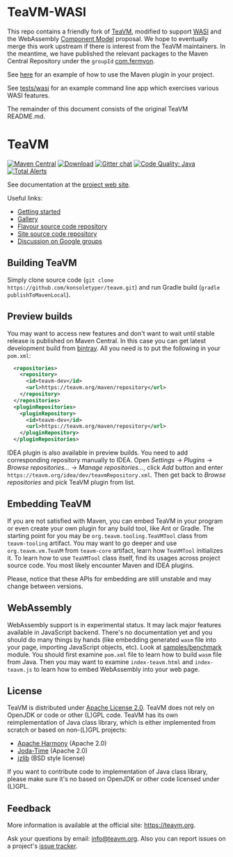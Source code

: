 TeaVM-WASI
==========

This repo contains a friendly fork of [TeaVM](https://github.com/konsoletyper/teavm), modified to support [WASI](https://wasi.dev/) and the WebAssembly [Component Model](https://github.com/WebAssembly/component-model) proposal.  We hope to eventually merge this work upstream if there is interest from the TeaVM maintainers.  In the meantime, we have published the relevant packages to the Maven Central Repository under the `groupId` [com.fermyon](https://search.maven.org/search?q=g:com.fermyon).

See [here](https://github.com/dicej/spin-teavm-example/blob/main/pom.xml) for an example of how to use the Maven plugin in your project.

See [tests/wasi](tests/wasi) for an example command line app which exercises various WASI features.

The remainder of this document consists of the original TeaVM README.md.

TeaVM
=====

[![Maven Central](https://maven-badges.herokuapp.com/maven-central/org.teavm/teavm-maven-plugin/badge.svg)](https://maven-badges.herokuapp.com/maven-central/org.teavm/teavm-maven-plugin)
[![Download](https://teavm.org/maven/latestBadge.svg)](https://teavm.org/maven/_latest)
[![Gitter chat](https://img.shields.io/badge/gitter-join%20chat-green.svg)](https://gitter.im/teavm/Lobby)
[![Code Quality: Java](https://img.shields.io/lgtm/grade/java/g/konsoletyper/teavm.svg?logo=lgtm&logoWidth=18)](https://lgtm.com/projects/g/konsoletyper/teavm/context:java)
[![Total Alerts](https://img.shields.io/lgtm/alerts/g/konsoletyper/teavm.svg?logo=lgtm&logoWidth=18)](https://lgtm.com/projects/g/konsoletyper/teavm/alerts)

See documentation at the [project web site](https://teavm.org/).

Useful links:

* [Getting started](https://teavm.org/docs/intro/getting-started.html)
* [Gallery](https://teavm.org/gallery.html)
* [Flavour source code repository](https://github.com/konsoletyper/teavm-flavour)
* [Site source code repository](https://github.com/konsoletyper/teavm-site)
* [Discussion on Google groups](https://groups.google.com/forum/#!forum/teavm)


Building TeaVM
--------------

Simply clone source code (`git clone https://github.com/konsoletyper/teavm.git`)
and run Gradle build (`gradle publishToMavenLocal`).


Preview builds
--------------

You may want to access new features and don't want to wait until stable release is published on Maven Central. 
In this case you can get latest development build from [bintray](https://bintray.com/konsoletyper/teavm/teavm-dev).
All you need is to put the following in your `pom.xml`:

```xml
  <repositories>
    <repository>
      <id>teavm-dev</id>
      <url>https://teavm.org/maven/repository</url>
    </repository>
  </repositories>
  <pluginRepositories>
    <pluginRepository>
      <id>teavm-dev</id>
      <url>https://teavm.org/maven/repository</url>
    </pluginRepository>
  </pluginRepositories>
```

IDEA plugin is also available in preview builds. You need to add corresponding repository manually to IDEA. Open *Settings* -> *Plugins* -> *Browse repositories...* -> *Manage repositories...*, click *Add* button and enter `https://teavm.org/idea/dev/teavmRepository.xml`. Then get back to *Browse repositories* and pick TeaVM plugin from list.


Embedding TeaVM
---------------

If you are not satisfied with Maven, you can embed TeaVM in your program or even create your own plugin for any build tool, like Ant or Gradle. The starting point for you may be `org.teavm.tooling.TeaVMTool` class from `teavm-tooling` artifact. You may want to go deeper and use `org.teavm.vm.TeaVM` from `teavm-core` artifact, learn how `TeaVMTool` initializes it. To learn how to use `TeaVMTool` class itself, find its usages across project source code. You most likely encounter Maven and IDEA plugins.

Please, notice that these APIs for embedding are still unstable and may change between versions.


WebAssembly
-----------

WebAssembly support is in experimental status. It may lack major features available in JavaScript backend. 
There's no documentation yet and you should do many things by hands 
(like embedding generated `wasm` file into your page, importing JavaScript objects, etc).
Look at [samples/benchmark](https://github.com/konsoletyper/teavm/blob/master/samples/benchmark/) module.
You should first examine `pom.xml` file to learn how to build `wasm` file from Java.
Then you may want to examine `index-teavm.html` and `index-teavm.js`
to learn how to embed WebAssembly into your web page.


License
-------

TeaVM is distributed under [Apache License 2.0](https://www.apache.org/licenses/LICENSE-2.0).
TeaVM does not rely on OpenJDK or code or other (L)GPL code.
TeaVM has its own reimplementation of Java class library, which is either implemented from scratch or
based on non-(L)GPL projects:

* [Apache Harmony](https://harmony.apache.org/) (Apache 2.0)
* [Joda-Time](https://github.com/JodaOrg/joda-time) (Apache 2.0)
* [jzlib](https://github.com/ymnk/jzlib) (BSD style license)

If you want to contribute code to implementation of Java class library, 
please make sure it's no based on OpenJDK or other code licensed under (L)GPL.


Feedback
--------

More information is available at the official site: https://teavm.org.

Ask your questions by email: info@teavm.org. Also you can report issues on a project's
[issue tracker](https://github.com/konsoletyper/teavm/issues).
